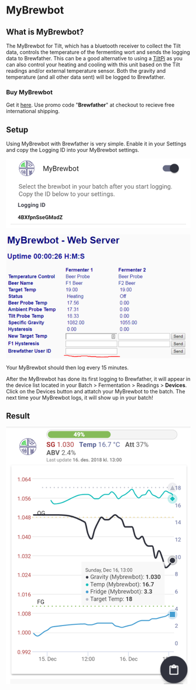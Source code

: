 # MyBrewbot

## What is MyBrewbot?

The MyBrewbot for Tilt, which has a bluetooth receiver to collect the Tilt data, controls the temperature of the fermenting wort and sends the logging data to Brewfather. This can be a good alternative to using a [TiltPi](tilt-hydrometer.md#tiltpi-setup) as you can also control your heating and cooling with this unit based on the Tilt readings and/or external temperature sensor. Both the gravity and temperature \(and all other data sent\) will be logged to Brewfather.

### Buy MyBrewbot

Get it [here](https://www.mybrewbot.com/). Use promo code "**Brewfather**" at checkout to recieve free international shipping.

## Setup

Using MyBrewbot with Brewfather is very simple. Enable it in your Settings and copy the Logging ID into your MyBrewbot settings.

![1. Enable MyBrewbot in Brewfather](../.gitbook/assets/image%20%2816%29.png)

![2. Copy the Logging ID into the Brewfather Logging ID field in the MyBrewbot web config](../.gitbook/assets/image%20%2842%29.png)

Your MyBrewbot should then log every 15 minutes.

After the MyBrewbot has done its first logging to Brewfather, it will appear in the device list located in your Batch &gt; Fermentation &gt; Readings &gt; **Devices**. Click on the Devices button and attatch your MyBrewbot to the batch. The next time your MyBrewbot logs, it will show up in your batch!

## Result

![MyBrewBot with Tilt attached](../.gitbook/assets/image%20%281%29.png)

